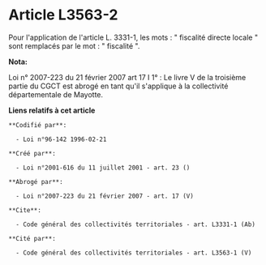 # Article L3563-2

Pour l'application de l'article L. 3331-1, les mots : " fiscalité directe locale " sont remplacés par le mot : " fiscalité ".

**Nota:**

Loi n° 2007-223 du 21 février 2007 art 17 I 1° : Le livre V de la troisième partie du CGCT est abrogé en tant qu'il
s'applique à la collectivité départementale de Mayotte.

**Liens relatifs à cet article**

	**Codifié par**:

	  - Loi n°96-142 1996-02-21

	**Créé par**:

	  - Loi n°2001-616 du 11 juillet 2001 - art. 23 ()

	**Abrogé par**:

	  - Loi n°2007-223 du 21 février 2007 - art. 17 (V)

	**Cite**:

	  - Code général des collectivités territoriales - art. L3331-1 (Ab)

	**Cité par**:

	  - Code général des collectivités territoriales - art. L3563-1 (V)
